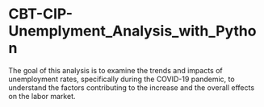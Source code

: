 # CBT-CIP-Unemplyment_Analysis_with_Python
The goal of this analysis is to examine the trends and impacts of unemployment rates, specifically during the COVID-19 pandemic, to understand the factors contributing to the increase and the overall effects on the labor market.
